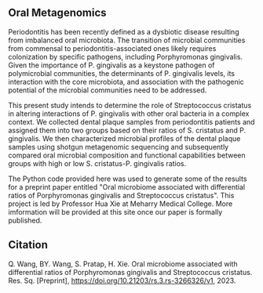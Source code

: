 Oral Metagenomics
----------
Periodontitis has been recently defined as a dysbiotic disease resulting from imbalanced oral microbiota. The transition of microbial communities from commensal to periodontitis-associated ones likely requires colonization by specific pathogens, including Porphyromonas gingivalis. Given the importance of P. gingivalis as a keystone pathogen of polymicrobial communities, the determinants of P. gingivalis levels, its interaction with the core microbiota, and association with the pathogenic potential of the microbial communities need to be addressed.

This present study intends to determine the role of Streptococcus cristatus in altering interactions of P. gingivalis with other oral bacteria in a complex context. We collected dental plaque samples from periodontitis patients and assigned them into two groups based on their ratios of S. cristatus and P. gingivalis. We then characterized microbial profiles of the dental plaque samples using shotgun metagenomic sequencing and subsequently compared oral microbial composition and functional capabilities between groups with high or low S. cristatus-P. gingivalis ratios. 

The Python code provided here was used to generate some of the results for a preprint paper entitled "Oral microbiome associated with differential ratios of Porphyromonas gingivalis and Streptococcus cristatus". This project is led by Professor Hua Xie at Meharry Medical College. More imformation will be provided at this site once our paper is formally published.

Citation
----------
Q. Wang, BY. Wang, S. Pratap, H. Xie. Oral microbiome associated with differential ratios of Porphyromonas gingivalis and Streptococcus cristatus. Res. Sq. [Preprint], https://doi.org/10.21203/rs.3.rs-3266326/v1, 2023.
